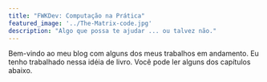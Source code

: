 ```yaml
---
title: "FWKDev: Computação na Prática"
featured_image: '../The-Matrix-code.jpg'
description: "Algo que possa te ajudar ... ou talvez não."
---
```



Bem-vindo ao meu blog com alguns dos meus trabalhos em andamento. Eu tenho trabalhado nessa idéia de livro. Você pode ler alguns dos capítulos abaixo.